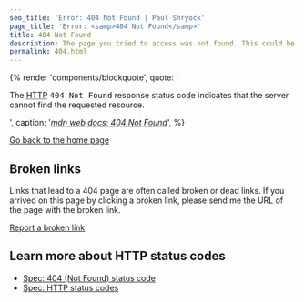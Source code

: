 ```yaml
---
seo_title: 'Error: 404 Not Found | Paul Shryock'
page_title: 'Error: <samp>404 Not Found</samp>'
title: 404 Not Found
description: The page you tried to access was not found. This could be because the URL is misspelled, the content has moved to another location, or the content was removed.
permalink: 404.html
---
```


{% render 'components/blockquote',
    quote: '<p>The <abbr title="Hypertext Transfer Protocol">HTTP</abbr> <samp>404 Not Found</samp> response status code indicates that the server cannot find the requested resource.</p>',
    caption: '<cite><a href="https://developer.mozilla.org/en-US/docs/Web/HTTP/Status/404">mdn web docs: 404 Not Found</a></cite>',
%}

<a class="cta" href="/">Go back to the home page</a>

## Broken links

Links that lead to a 404 page are often called broken or dead links. If you arrived on this page by clicking a broken link, please send me the URL of the page with the broken link.

[Report a broken link](/contact/)

## Learn more about HTTP status codes

-   [Spec: 404 (Not Found) status code](https://httpwg.org/specs/rfc9110.html#status.404)
-   [Spec: HTTP status codes](https://httpwg.org/specs/rfc9110.html)
